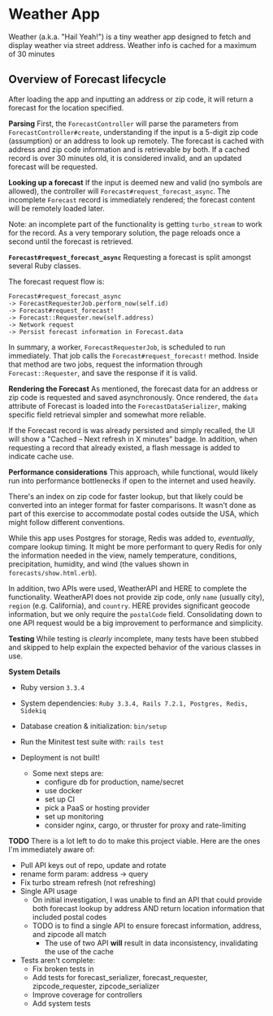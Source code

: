 Weather App
=======

Weather (a.k.a. "Hail Yeah!") is a tiny weather app designed to fetch and display weather via street address.
Weather info is cached for a maximum of 30 minutes

## Overview of Forecast lifecycle
After loading the app and inputting an address or zip code, it will return a forecast for the location specified.

**Parsing**
First, the `ForecastController` will parse the parameters from `ForecastController#create`, understanding if the input is a 5-digit zip code (assumption) or an address to look up remotely. The forecast is cached with address and zip code information and is retrievable by both. If a cached record is over 30 minutes old, it is considered invalid, and an updated forecast will be requested.

**Looking up a forecast**
If the input is deemed new and valid (no symbols are allowed), the controller will `Forecast#request_forecast_async`. The incomplete `Forecast` record is immediately rendered; the forecast content will be remotely loaded later.

Note: an incomplete part of the functionality is getting `turbo_stream` to work for the record. As a very temporary solution, the page reloads once a second until the forecast is retrieved.


**`Forecast#request_forecast_async`**
Requesting a forecast is split amongst several Ruby classes.

The forecast request flow is:
```
Forecast#request_forecast_async
-> ForecastRequesterJob.perform_now(self.id)
-> Forecast#request_forecast!
-> Forecast::Requester.new(self.address)
-> Network request
-> Persist forecast information in Forecast.data
```

In summary, a worker, `ForecastRequesterJob`, is scheduled to run immediately. That job calls the `Forecast#request_forecast!` method. Inside that method are two jobs, request the information through `Forecast::Requester`, and save the response if it is valid.

**Rendering the Forecast**
As mentioned, the forecast data for an address or zip code is requested and saved asynchronously. Once rendered, the `data` attribute of Forecast is loaded into the `ForecastDataSerializer`, making specific field retrieval simpler and somewhat more reliable.

If the Forecast record is was already persisted and simply recalled, the UI will show a "Cached – Next refresh in X minutes" badge. In addition, when requesting a record that already existed, a flash message is added to indicate cache use.


**Performance considerations**
This approach, while functional, would likely run into performance bottlenecks if open to the internet and used heavily.

There's an index on zip code for faster lookup, but that likely could be converted into an integer format for faster comparisons. It wasn't done as part of this exercise to accommodate postal codes outside the USA, which might follow different conventions.

While this app uses Postgres for storage, Redis was added to, *eventually*, compare lookup timing. It might be more performant to query Redis for only the information needed in the view, namely temperature, conditions, precipitation, humidity, and wind (the values shown in `forecasts/show.html.erb`).

In addition, two APIs were used, WeatherAPI and HERE to complete the functionality. WeatherAPI does not provide zip code, only `name` (usually city), `region` (e.g. California), and `country`. HERE provides significant geocode information, but we only require the `postalCode` field. Consolidating down to one API request would be a big improvement to performance and simplicity.

**Testing**
While testing is *clearly* incomplete, many tests have been stubbed and skipped to help explain the expected behavior of the various classes in use.

**System Details**
* Ruby version
`3.3.4`

* System dependencies: 
`Ruby 3.3.4, Rails 7.2.1, Postgres, Redis, Sidekiq`

* Database creation & initialization: `bin/setup`

* Run the Minitest test suite with: `rails test`

* Deployment is not built!
  * Some next steps are:
    - configure db for production, name/secret
    - use docker
    - set up CI
    - pick a PaaS or hosting provider
    - set up monitoring
    - consider nginx, cargo, or thruster for proxy and rate-limiting

**TODO**
There is a lot left to do to make this project viable. Here are the ones I'm immediately aware of:
- Pull API keys out of repo, update and rotate
- rename form param: address -> query
- Fix turbo stream refresh (not refreshing)
- Single API usage
  - On initial investigation, I was unable to find an API that could provide both forecast lookup by address AND return location information that included postal codes
  - TODO is to find a single API to ensure forecast information, address, and zipcode all match
    - The use of two API **will** result in data inconsistency, invalidating the use of the cache
- Tests aren't complete:
  - Fix broken tests in  
  - Add tests for forecast_serializer, forecast_requester, zipcode_requester, zipcode_serializer
  - Improve coverage for controllers
  - Add system tests
